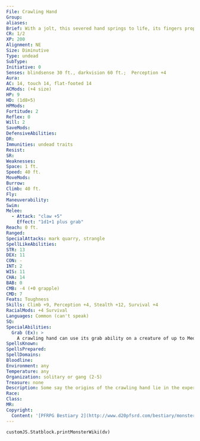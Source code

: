 ```yaml
---
File: Crawling Hand
Group: 
aliases: 
Brief: With a jolt, this severed hand springs to life, its fingers propelling it forth at great speed like a deformed spider.
CR: 1/2
XP: 200
Alignment: NE
Size: Diminutive
Type: undead
SubType: 
Initiative: 0
Senses: blindsense 30 ft., darkvision 60 ft.;  Perception +4
Aura: 
AC: 14, touch 14, flat-footed 14
ACMods: (+4 size)
HP: 9
HD: (1d8+5)
HPMods: 
Fortitude: 2
Reflex: 0
Will: 2
SaveMods: 
DefensiveAbilities: 
DR: 
Immunities: undead traits
Resist: 
SR: 
Weaknesses: 
Space: 1 ft.
Speed: 40 ft.
MoveMods: 
Burrow: 
Climb: 40 ft.
Fly: 
Maneuverability: 
Swim: 
Melee: 
  - Attack: "claw +5"
    Effect: "1d1+1 plus grab"
Reach: 0 ft.
Ranged: 
SpecialAttacks: mark quarry, strangle
SpellLikeAbilities: 
STR: 13
DEX: 11
CON: -
INT: 2
WIS: 11
CHA: 14
BAB: 0
CMB: -4 (+0 grapple)
CMD: 7
Feats: Toughness
Skills: Climb +9, Perception +4, Stealth +12, Survival +4
RacialMods: +4 Survival
Languages: Common (can't speak)
SQ: 
SpecialAbilities:
  Grab (Ex): >
    A crawling hand can use its grab ability on a creature of up to Medium size.
SpellsKnown: 
SpellsPrepared: 
SpellDomains: 
Bloodline: 
Environment: any
Temperature: any
Organization: solitary or gang (2-5)
Treasure: none
Description: Some say the origins of the crawling hand lie in the experiments of demented necromancers contracted to construct tiny assassins. Other tales tell of gruesome prosthetics sparked to life by evil magic, which then developed primitive sentience and vengefully strangled their hosts. Regardless, the crawling hand is an efficient killing tool.  When not commanded to kill, the crawling hand remains still and can be handled and transported safely.  Typically, owners carry them about in small, velvet-lined boxes. Crawling hands can also be placed as guardians and programmed with contingency commands, such as to hunt down and slay an individual who performs a specific task like violating a shrine, opening a warded door, or breaking the seal of a casket.
Race: 
Class: 
MR: 
Copyright:
  Content: '[PFRPG Bestiary 2](http://www.d20pfsrd.com/bestiary/monster-listings/undead/crawling-hand)'
---
```

```dataviewjs
customJS.Statblock.printMonsterWiki(dv)
```
